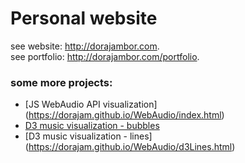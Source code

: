 # Personal website
see website: http://dorajambor.com.  
see portfolio: http://dorajambor.com/portfolio.  


### some more projects:
- [JS WebAudio API visualization] (https://dorajam.github.io/WebAudio/index.html)  
- [D3 music visualization - bubbles](https://dorajam.github.io/WebAudio/Bubbles/CollD3tection.html)  
- [D3 music visualization - lines] (https://dorajam.github.io/WebAudio/d3Lines.html)  

